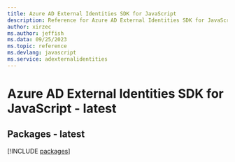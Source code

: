 ```yaml
---
title: Azure AD External Identities SDK for JavaScript
description: Reference for Azure AD External Identities SDK for JavaScript
author: xirzec
ms.author: jeffish
ms.data: 09/25/2023
ms.topic: reference
ms.devlang: javascript
ms.service: adexternalidentities
---
```

# Azure AD External Identities SDK for JavaScript - latest
## Packages - latest
[!INCLUDE [packages](ad-external-identities-index.md)]